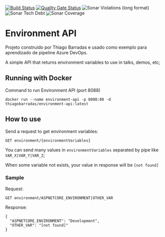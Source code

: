 [![Build Status](https://barradas.visualstudio.com/Contributions/_apis/build/status/ThiagoBarradas.environment-api?branchName=master)](https://barradas.visualstudio.com/Contributions/_build/latest?definitionId=2&branchName=master)
[![Quality Gate Status](https://sonarcloud.io/api/project_badges/measure?project=ThiagoBarradas_environment-api&metric=alert_status)](https://sonarcloud.io/dashboard?id=ThiagoBarradas_environment-api)
![Sonar Violations (long format)](https://img.shields.io/sonar/violations/ThiagoBarradas_environment-api.svg?format=long&server=https%3A%2F%2Fsonarcloud.io)
![Sonar Tech Debt](https://img.shields.io/sonar/tech_debt/ThiagoBarradas_environment-api.svg?server=https%3A%2F%2Fsonarcloud.io)
![Sonar Coverage](https://img.shields.io/sonar/coverage/ThiagoBarradas_environment-api.svg?server=https%3A%2F%2Fsonarcloud.io)
 
# Environment API
Projeto construido por Thiago Barradas e usado como exemplo para aprendizado de pipeline Azure DevOps.

A simple API that returns environment variables to use in talks, demos, etc;

## Running with Docker

Command to run Environment API (port 8088)

```
docker run --name environment-api -p 8088:80 -d thiagobarradas/environment-api:latest
```

## How to use

Send a request to get environment variables:

`GET environment/{environmentVariables}`

You can send many values in `environmentVariables` separated by pipe like `VAR_X|VAR_Y|VAR_Z`;

When some variable not exists, your value in response will be `[not found]`

### Sample

Request: 

`GET environment/ASPNETCORE_ENVIRONMENT|OTHER_VAR`

Response:

```
{
  "ASPNETCORE_ENVIRONMENT": "Development",
  "OTHER_VAR": "[not found]"
}
```
